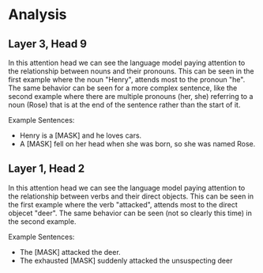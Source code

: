 # Analysis

## Layer 3, Head 9

In this attention head we can see the language model paying attention to the relationship between nouns and their pronouns. This can be seen in the first example where the noun "Henry", attends most to the pronoun "he". The same behavior can be seen for a more complex sentence, like the second example where there are multiple pronouns (her, she) referring to a noun (Rose) that is at the end of the sentence rather than the start of it.

Example Sentences:
- Henry is a [MASK] and he loves cars.
- A [MASK] fell on her head when she was born, so she was named Rose.

## Layer 1, Head 2

In this attention head we can see the language model paying attention to the relationship between verbs and their direct objects. This can be seen in the first example where the verb "attacked", attends most to the direct objecet "deer". The same behavior can be seen (not so clearly this time) in the second example.

Example Sentences:
- The [MASK] attacked the deer.
- The exhausted [MASK] suddenly attacked the unsuspecting deer
